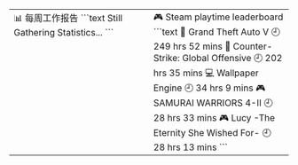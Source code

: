 
<table>
    <tr>
        <td valign="top" width="50%">
        <!-- waka-box start -->
📊 每周工作报告
```text
Still Gathering Statistics...
```
<!-- Powered by https://github.com/journey-ad/waka-box-go . -->
<!-- waka-box end -->
        </td>
        <td valign="top" width="50%">
        <!-- steam-box start -->
🎮 Steam playtime leaderboard
```text
🚓 Grand Theft Auto V                🕘 249 hrs 52 mins
🔫 Counter-Strike: Global Offensive  🕘 202 hrs 35 mins
💻 Wallpaper Engine                  🕘 34 hrs 9 mins
🎮 SAMURAI WARRIORS 4-II             🕘 28 hrs 33 mins
🎮 Lucy -The Eternity She Wished For- 🕘 28 hrs 13 mins
```
<!-- Powered by https://github.com/YouEclipse/steam-box . -->
<!-- steam-box end -->
        </td>
    </tr>
</table>
